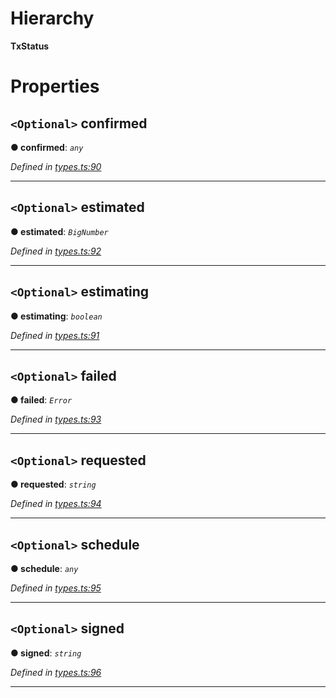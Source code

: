 

# Hierarchy

**TxStatus**

# Properties

<a id="confirmed"></a>

## `<Optional>` confirmed

**● confirmed**: *`any`*

*Defined in [types.ts:90](https://github.com/paritytech/js-libs/blob/a46b19a/packages/light.js/src/types.ts#L90)*

___
<a id="estimated"></a>

## `<Optional>` estimated

**● estimated**: *`BigNumber`*

*Defined in [types.ts:92](https://github.com/paritytech/js-libs/blob/a46b19a/packages/light.js/src/types.ts#L92)*

___
<a id="estimating"></a>

## `<Optional>` estimating

**● estimating**: *`boolean`*

*Defined in [types.ts:91](https://github.com/paritytech/js-libs/blob/a46b19a/packages/light.js/src/types.ts#L91)*

___
<a id="failed"></a>

## `<Optional>` failed

**● failed**: *`Error`*

*Defined in [types.ts:93](https://github.com/paritytech/js-libs/blob/a46b19a/packages/light.js/src/types.ts#L93)*

___
<a id="requested"></a>

## `<Optional>` requested

**● requested**: *`string`*

*Defined in [types.ts:94](https://github.com/paritytech/js-libs/blob/a46b19a/packages/light.js/src/types.ts#L94)*

___
<a id="schedule"></a>

## `<Optional>` schedule

**● schedule**: *`any`*

*Defined in [types.ts:95](https://github.com/paritytech/js-libs/blob/a46b19a/packages/light.js/src/types.ts#L95)*

___
<a id="signed"></a>

## `<Optional>` signed

**● signed**: *`string`*

*Defined in [types.ts:96](https://github.com/paritytech/js-libs/blob/a46b19a/packages/light.js/src/types.ts#L96)*

___

